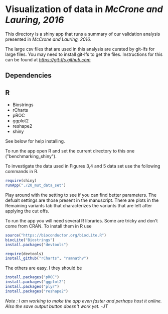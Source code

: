 # Visualization of data in *McCrone and Lauring, 2016*

This directory is a shiny app that runs a summary of our validation analysis presented in *McCrone and Lauring, 2016*. 

The large csv files that are used in this analysis are curated by git-lfs for large files. You may need to install git-lfs to get the files. Instructions for this can be found at *https://git-lfs.github.com*


## Dependencies 
## R
* Biostrings
* rCharts
* pROC
* ggplot2
* reshape2
* shiny

See below for help installing.

To run the app open R and set the current directory to this one ("benchmarking_shiny").

To investigate the data used in Figures 3,4 and 5 data set use the following commands in R.
```R
require(shiny)
runApp("./20_mut_data_set")
```


Play around with the setting to see if you can find better parameters. The defualt settings are those present in the manuscript. There are plots in the Remaining variants tab that characterizes the variants that are left after applying the cut offs.

To run the app you will need several R libraries.  Some are tricky and don't come from CRAN. To install them in R use

```R
source("https://bioconductor.org/biocLite.R")
biocLite("Biostrings")
install.packages("devtools")

require(devtools)
install_github("rCharts", "ramnathv")

```
The others are easy.  I they should be 

```R
install.packages("pROC")
install.packages("ggplot2")
install.packages("plyr")
install.packages("reshape2")
```
*Note : I am working to make the app even faster and perhaps host it online. Also the save output button doesn't work yet. -JT*
